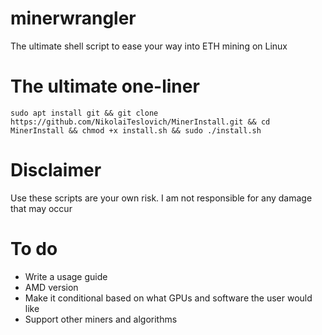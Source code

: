 # minerwrangler
The ultimate shell script to ease your way into ETH mining on Linux

# The ultimate one-liner
```
sudo apt install git && git clone https://github.com/NikolaiTeslovich/MinerInstall.git && cd MinerInstall && chmod +x install.sh && sudo ./install.sh
```

# Disclaimer
Use these scripts are your own risk. I am not responsible for any damage that may occur

# To do
* Write a usage guide
* AMD version
* Make it conditional based on what GPUs and software the user would like
* Support other miners and algorithms
